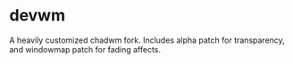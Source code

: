 # devwm
A heavily customized chadwm fork. Includes alpha patch for transparency, and windowmap patch for fading affects.
